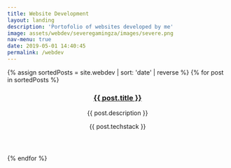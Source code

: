 ```yaml
---
title: Website Development
layout: landing
description: 'Portofolio of websites developed by me'
image: assets/webdev/severegamingza/images/severe.png
nav-menu: true
date: 2019-05-01 14:40:45
permalink: /webdev
---
```


<section id="one" class="tiles">  
  {% assign sortedPosts = site.webdev | sort: 'date' | reverse %}
  {% for post in sortedPosts %}
  <article>
    <span class="image">
      <img src="{{ post.image }}" alt="" />
    </span>
    <header class="major">
      <h3><a href="{{ post.url  | relative_url }}" class="link">{{ post.title }}</a></h3>
      <p>{{ post.description }}</p>
      <p>{{ post.techstack }}</p>
    </header>
  </article>
  {% endfor %}
</section>